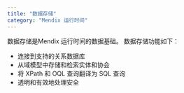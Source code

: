 ```yaml
---
title: "数据存储"
category: "Mendix 运行时间"
---
```


数据存储是Mendix 运行时间的数据基础。 数据存储功能如下：

* 连接到支持的关系数据库
* 从域模型中存储和检索实体和协会
* 将 XPath 和 OQL 查询翻译为 SQL 查询
* 透明和有效地处理安全
